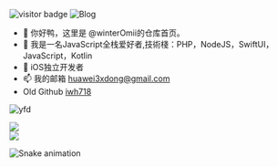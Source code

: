 

![visitor badge](https://visitor-badge.glitch.me/badge?page_id=winterOmi.visitor-badge&left_color=SlateGray&right_color=green&left_text=HelloVisitors) 
![Blog](https://stats.justsong.cn/api/website/?url=http://blog.wa-jjr.top&style=flat&logo=github)

- 👋 你好鸭，这里是 @winterOmii的仓库首页。
- 👀 我是一名JavaScript全栈爱好者,技術棧：PHP，NodeJS，SwiftUI，JavaScript，Kotlin
- 🌱 iOS独立开发者
- 📫 我的邮箱 huawei3xdong@gmail.com
- Old Github  [iwh718](https://github.com/iwh718)





![yfd](https://stats.justsong.cn/api/csdn?id=u010913414)

<div style="display: inline-block;width: 50%;">
		<div style="display: inline-block">
			<img align="center" src="https://github-readme-stats.vercel.app/api/top-langs/?username=winterOmii&langs_count=6&layout=compact" />
		</div>
		<br>
		<div>
			<img align="center" src="https://github-readme-streak-stats.herokuapp.com/?user=winterOmii&theme=solarized-light&hide_border=false" />
		</div>
</div>


	







<!---
winterOmii/winterOmii is a ✨ special ✨ repository because its `README.md` (this file) appears on your GitHub profile.
You can click the Preview link to take a look at your changes.
--->

![Snake animation](https://github.com/winterOmii/winterOmii/blob/output/github-contribution-grid-snake.svg)
